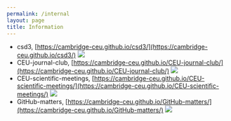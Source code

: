 ```yaml
---
permalink: /internal
layout: page
title: Information
---
```


* csd3, [https://cambridge-ceu.github.io/csd3/](https://cambridge-ceu.github.io/csd3/) [![](/assets/images/github.svg)](https://github.com/cambridge-ceu/csd3)
* CEU-journal-club, [https://cambridge-ceu.github.io/CEU-journal-club/](https://cambridge-ceu.github.io/CEU-journal-club/) [![](/assets/images/github.svg)](https://github.com/cambridge-ceu/CEU-journal-club)
* CEU-scientific-meetings, [https://cambridge-ceu.github.io/CEU-scientific-meetings/](https://cambridge-ceu.github.io/CEU-scientific-meetings/) [![](/assets/images/github.svg)](https://github.com/cambridge-ceu/CEU-scientific-meetings)
* GitHub-matters, [https://cambridge-ceu.github.io/GitHub-matters/](https://cambridge-ceu.github.io/GitHub-matters/) [![](/assets/images/github.svg)](https://github.com/cambridge-ceu/GitHub-matters)
